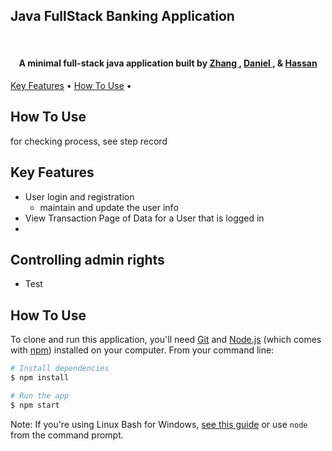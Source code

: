## Java FullStack Banking Application

  <br>
</h1>

<h4 align="center">A minimal full-stack java application built by 
<a href="http://electron.atom.io" target="_blank">Zhang
</a>,
<a href="http://electron.atom.io" target="_blank">Daniel
</a>, &
<a href="http://electron.atom.io" target="_blank">Hassan</h4

<p align="center">
  <a href="#key-features">Key Features</a> •
  <a href="#how-to-use">How To Use</a> •
</p>

## How To Use
  for checking process, see step record
  
  
## Key Features

- User login and registration
  - maintain and update the user info
- View Transaction Page of Data for a User that is logged in
- 
## Controlling admin rights
- Test

## How To Use

To clone and run this application, you'll need [Git](https://git-scm.com) and [Node.js](https://nodejs.org/en/download/) (which comes with [npm](http://npmjs.com)) installed on your computer. From your command line:

```bash
# Install dependencies
$ npm install

# Run the app
$ npm start
```

Note: If you're using Linux Bash for Windows, [see this guide](https://www.howtogeek.com/261575/how-to-run-graphical-linux-desktop-applications-from-windows-10s-bash-shell/) or use `node` from the command prompt.
